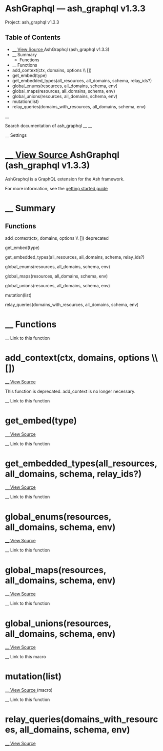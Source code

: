 # AshGraphql — ash_graphql v1.3.3

Project: ash_graphql v1.3.3

## Table of Contents

- [ __ View Source ](external_link) AshGraphql (ash_graphql v1.3.3)
- __ Summary
  - Functions
- __ Functions
- add_context(ctx, domains, options \\\ [])
- get_embed(type)
- get_embedded_types(all_resources, all_domains, schema, relay_ids?)
- global_enums(resources, all_domains, schema, env)
- global_maps(resources, all_domains, schema, env)
- global_unions(resources, all_domains, schema, env)
- mutation(list)
- relay_queries(domains_with_resources, all_domains, schema, env)

__

Search documentation of ash_graphql __ __

__ Settings

#  [ __ View Source ](external_link) AshGraphql (ash_graphql v1.3.3)

AshGraphql is a GraphQL extension for the Ash framework.

For more information, see the [getting started guide](external_link)

#  __ Summary

##  Functions

add_context(ctx, domains, options \\\ []) deprecated

get_embed(type)

get_embedded_types(all_resources, all_domains, schema, relay_ids?)

global_enums(resources, all_domains, schema, env)

global_maps(resources, all_domains, schema, env)

global_unions(resources, all_domains, schema, env)

mutation(list)

relay_queries(domains_with_resources, all_domains, schema, env)

#  __ Functions

__ Link to this function

# add_context(ctx, domains, options \\\ [])

[ __ View Source ](external_link)

This function is deprecated. add_context is no longer necessary. 

__ Link to this function

# get_embed(type)

[ __ View Source ](external_link)

__ Link to this function

# get_embedded_types(all_resources, all_domains, schema, relay_ids?)

[ __ View Source ](external_link)

__ Link to this function

# global_enums(resources, all_domains, schema, env)

[ __ View Source ](external_link)

__ Link to this function

# global_maps(resources, all_domains, schema, env)

[ __ View Source ](external_link)

__ Link to this function

# global_unions(resources, all_domains, schema, env)

[ __ View Source ](external_link)

__ Link to this macro

# mutation(list)

[ __ View Source ](external_link) (macro)

__ Link to this function

# relay_queries(domains_with_resources, all_domains, schema, env)

[ __ View Source ](external_link)
